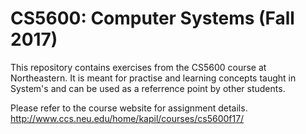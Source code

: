 # CS5600: Computer Systems (Fall 2017)

This repository contains exercises from the CS5600 course at Northeastern. It is meant for practise and learning
concepts taught in System's and can be used as a referrence point by other students.


Please refer to the course website for assignment details.
http://www.ccs.neu.edu/home/kapil/courses/cs5600f17/
